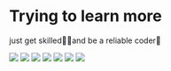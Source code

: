 # Trying to learn more
just get skilled🐱‍🏍and be a reliable coder🥦

<img src="https://github-readme-activity-graph.vercel.app/graph?username=molaters&theme=react-dark">
<img src="https://github-profile-trophy.vercel.app/?username=molaters" />
<span style="align:center"> <img src="https://img.shields.io/badge/-HTML5-E34F26?style=flat-square&logo=html5&logoColor=white" /> <img src="https://img.shields.io/badge/-CSS3-1572B6?style=flat-square&logo=css3" /> <img src="https://img.shields.io/badge/-JavaScript-oringe?style=flat-square&logo=javascript" /> <img src="https://img.shields.io/badge/-C-cc163a?style=flat-square&logo=C&logoColor=white" /> <img src="https://img.shields.io/badge/-python-3c9566?style=flat-square&logo=python&logoColor=white" />  </span>


